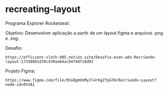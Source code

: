 # recreating-layout

Programa Explorer Rocketseat:

Objetivo: Desenvolver aplicação a partir de um layout figma e arquivos .png e .svg.

Desafio:

	https://efficient-sloth-d85.notion.site/Desafio-avan-ado-Recriando-layout-17338681d78c439aa64ac9474d7c6d92

Projeto Figma:

	https://www.figma.com/file/9SsBgmUnMyJl4r6gZfpG7O/Recriando-Layout?node-id=0%3A1
